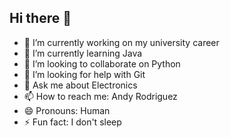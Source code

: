 ## Hi there 👋

- 🔭 I’m currently working on my university career
- 🌱 I’m currently learning Java
- 👯 I’m looking to collaborate on Python
- 🤔 I’m looking for help with Git
- 💬 Ask me about Electronics
- 📫 How to reach me: Andy Rodriguez
- 😄 Pronouns: Human
- ⚡ Fun fact: I don't sleep
